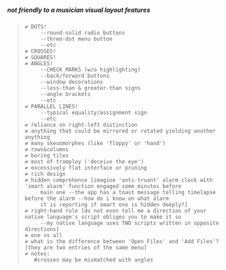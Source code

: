 ##### not friendly to a musician visual layout features
>```
>≠ DOTS!
>     --round-solid radio buttons
>     --three-dot menu button
>     --etc
>≠ CROSSES!
>≠ SQUARES!
>≠ ANGLES!
>     --CHECK MARKS (w/o highlighting)
>     --back/forward buttons
>     --window decorations
>     --less-than & greater-than signs
>     --angle brackets
>     --etc
>≠ PARALLEL LINES!
>     --typical equality/assignment sign
>     --etc
>≠ reliance on right-left distinction
>≠ anything that could be mirrored or rotated yielding another anything
>≠ many skeuomorphes (like 'floppy' or 'hand')
>≠ rows&columns
>≠ boring tiles
>≠ most of tromploy ('deceive the eye')
>≠ excessively flat interface or pruning
>≠ rich design
>≠ hidden comprehence [imagine 'anti-truant' alarm clock with 'smart alarm' function engaged some minutes before
>      main one --the app has a toast message telling timelapse before the alarm --how do i know on what alarm
>      it is reporting if smart one is hidden deeply?]
>≠ right-hand rule [do not even tell me a direction of your native language's script obliges you to make it so
>      --my native language uses TWO scripts written in opposite directions]
>≠ one vs all
>≠ what is the difference between 'Open Files' and 'Add Files'? [they are two entries of the same menu]
>≠ notes:
>    #crosses may be mismatched with angles
>
>```

